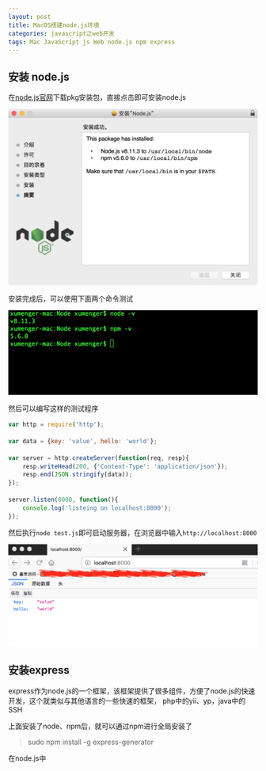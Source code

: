 ```yaml
---
layout: post
title: MacOS搭建node.js环境
categories: javascript之web开发
tags: Mac JavaScript js Web node.js npm express
---
```


## 安装 node.js

在[node.js官网](https://nodejs.org/en/download/)下载pkg安装包，直接点击即可安装node.js

![](../media/image/2018-06-18/01.png)

安装完成后，可以使用下面两个命令测试

![](../media/image/2018-06-18/02.png)

然后可以编写这样的测试程序

```javascript
var http = require('http');

var data = {key: 'value', hello: 'world'};

var server = http.createServer(function(req, resp){
    resp.writeHead(200, {'Content-Type': 'application/json'});
    resp.end(JSON.stringify(data));
});

server.listen(8000, function(){
    console.log('listeing on localhost:8000');
});
```

然后执行`node test.js`即可启动服务器，在浏览器中输入`http://localhost:8000`

![](../media/image/2018-06-18/03.png)

## 安装express

express作为node.js的一个框架，该框架提供了很多组件，方便了node.js的快速开发，这个就类似与其他语言的一些快速的框架， php中的yii、yp，java中的 SSH

上面安装了node、npm后，就可以通过npm进行全局安装了

>sudo npm install -g express-generator

在node.js中

